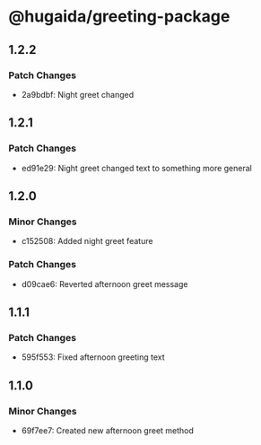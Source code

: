 # @hugaida/greeting-package

## 1.2.2

### Patch Changes

- 2a9bdbf: Night greet changed

## 1.2.1

### Patch Changes

- ed91e29: Night greet changed text to something more general

## 1.2.0

### Minor Changes

- c152508: Added night greet feature

### Patch Changes

- d09cae6: Reverted afternoon greet message

## 1.1.1

### Patch Changes

- 595f553: Fixed afternoon greeting text

## 1.1.0

### Minor Changes

- 69f7ee7: Created new afternoon greet method
